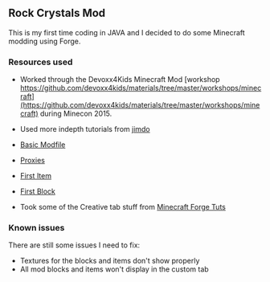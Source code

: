 ## Rock Crystals Mod
This is my first time coding in JAVA and I decided to do some Minecraft modding using Forge.

### Resources used

- Worked through the Devoxx4Kids Minecraft Mod [workshop https://github.com/devoxx4kids/materials/tree/master/workshops/minecraft](https://github.com/devoxx4kids/materials/tree/master/workshops/minecraft) during Minecon 2015.

- Used more indepth tutorials from [jimdo](http://bedrockminer.jimdo.com/modding-tutorials/basic-modding-1-8/)
 - [Basic Modfile](http://bedrockminer.jimdo.com/modding-tutorials/basic-modding-1-8/basic-modfile/)
 - [Proxies](http://bedrockminer.jimdo.com/modding-tutorials/basic-modding-1-8/proxies/)
 - [First Item](http://bedrockminer.jimdo.com/modding-tutorials/basic-modding-1-8/first-item/)
 - [First Block](http://bedrockminer.jimdo.com/modding-tutorials/basic-modding-1-8/first-block/)

- Took some of the Creative tab stuff from [Minecraft Forge Tuts](http://tutorials.darkhax.net/custom-creative-tabs.html)

### Known issues

There are still some issues I need to fix:

- Textures for the blocks and items don't show properly
- All mod blocks and items won't display in the custom tab
